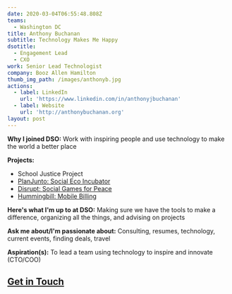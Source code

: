 ```yaml
---
date: 2020-03-04T06:55:48.808Z
teams:
  - Washington DC
title: Anthony Buchanan
subtitle: Technology Makes Me Happy
dsotitle:
  - Engagement Lead
  - CXO
work: Senior Lead Technologist
company: Booz Allen Hamilton
thumb_img_path: /images/anthonyb.jpg
actions:
  - label: LinkedIn
    url: 'https://www.linkedin.com/in/anthonyjbuchanan'
  - label: Website
    url: 'http://anthonybuchanan.org'
layout: post
---
```

**Why I joined DSO:** Work with inspiring people and use technology to make the world a better place

**Projects:** 

* School Justice Project
* [PlanJunto: Social Eco Incubator](https://www.google.com/url?q=https://drive.google.com/open?id%3D0ByJIhlEpMRsVQXAtZVlSdEZBV2s&sa=D&ust=1583293938900000&usg=AFQjCNE4yUlzj_GtTy2H_izeEA2p_xYyuA)
* [Disrupt: Social Games for Peace](https://www.google.com/url?q=https://drive.google.com/open?id%3D0ByJIhlEpMRsVTkc3NTB1ZU5raEE&sa=D&ust=1583293938901000&usg=AFQjCNGT7bu80isx1age-jQ50_C4y4Znhg)
* [Hummingbill: Mobile Billing](https://www.google.com/url?q=https://drive.google.com/open?id%3D0ByJIhlEpMRsVQXAtZVlSdEZBV2s&sa=D&ust=1583293938900000&usg=AFQjCNE4yUlzj_GtTy2H_izeEA2p_xYyuA)

**Here's what I'm up to at DSO:** Making sure we have the tools to make a difference, organizing all the things, and advising on projects

**Ask me about/I'm passionate about:** Consulting, resumes, technology, current events, finding deals, travel

**Aspiration(s):** To lead a team using technology to inspire and innovate (CTO/COO)

## **[Get in Touch](mailto:anthonybuchanan@dsoglobal.org)**
